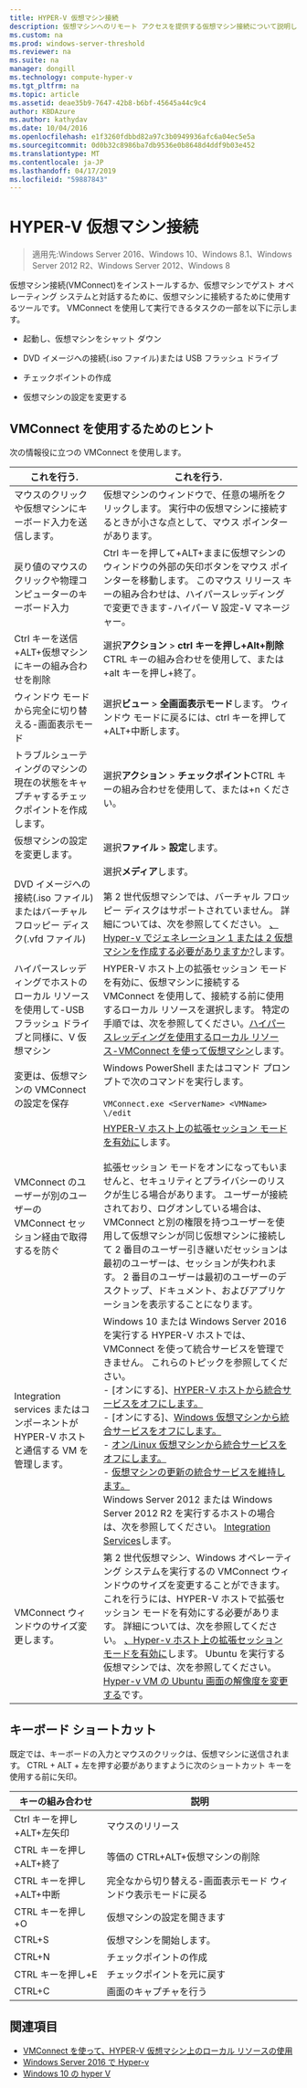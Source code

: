 ```yaml
---
title: HYPER-V 仮想マシン接続
description: 仮想マシンへのリモート アクセスを提供する仮想マシン接続について説明します。 仮想マシンに送信 Ctrl、alt キーを押し、削除などの一般的なタスクを実行する方法の詳細が含まれています。
ms.custom: na
ms.prod: windows-server-threshold
ms.reviewer: na
ms.suite: na
manager: dongill
ms.technology: compute-hyper-v
ms.tgt_pltfrm: na
ms.topic: article
ms.assetid: deae35b9-7647-42b8-b6bf-45645a44c9c4
author: KBDAzure
ms.author: kathydav
ms.date: 10/04/2016
ms.openlocfilehash: e1f3260fdbbd82a97c3b0949936afc6a04ec5e5a
ms.sourcegitcommit: 0d0b32c8986ba7db9536e0b8648d4ddf9b03e452
ms.translationtype: MT
ms.contentlocale: ja-JP
ms.lasthandoff: 04/17/2019
ms.locfileid: "59887843"
---
```

# <a name="hyper-v-virtual-machine-connection"></a>HYPER-V 仮想マシン接続

>適用先:Windows Server 2016、Windows 10、Windows 8.1、Windows Server 2012 R2、Windows Server 2012、Windows 8

仮想マシン接続\(VMConnect\)をインストールするか、仮想マシンでゲスト オペレーティング システムと対話するために、仮想マシンに接続するために使用するツールです。 VMConnect を使用して実行できるタスクの一部を以下に示します。  
  
-   起動し、仮想マシンをシャット ダウン  
  
-   DVD イメージへの接続\(.iso ファイル\)または USB フラッシュ ドライブ  
  
-   チェックポイントの作成  
  
-   仮想マシンの設定を変更する  
    
## <a name="tips-for-using-vmconnect"></a>VMConnect を使用するためのヒント  
次の情報役に立つの VMConnect を使用します。  
  
|これを行う.|これを行う.|  
|---------------|------------|  
|マウスのクリックや仮想マシンにキーボード入力を送信します。|仮想マシンのウィンドウで、任意の場所をクリックします。 実行中の仮想マシンに接続するときが小さな点として、マウス ポインターがあります。|  
|戻り値のマウスのクリックや物理コンピューターのキーボード入力|Ctrl キーを押して\+ALT\+ままに仮想マシンのウィンドウの外部の矢印ボタンをマウス ポインターを移動します。 このマウス リリース キーの組み合わせは、ハイパースレッディングで変更できます\-ハイパー V 設定\-V マネージャー。|  
|Ctrl キーを送信\+ALT\+仮想マシンにキーの組み合わせを削除|選択**アクション** > **ctrl キーを押し\+Alt\+削除**CTRL キーの組み合わせを使用して、または\+alt キーを押し\+終了。|  
|ウィンドウ モードから完全に切り替える\-画面表示モード|選択**ビュー** > **全画面表示モード**します。 ウィンドウ モードに戻るには、ctrl キーを押して\+ALT\+中断します。|  
|トラブルシューティングのマシンの現在の状態をキャプチャするチェックポイントを作成します。|選択**アクション** > **チェックポイント**CTRL キーの組み合わせを使用して、または\+n ください。|  
|仮想マシンの設定を変更します。|選択**ファイル** > **設定**します。|  
|DVD イメージへの接続\(.iso ファイル\)またはバーチャル フロッピー ディスク\(.vfd ファイル\)|選択**メディア**します。<br /><br />第 2 世代仮想マシンでは、バーチャル フロッピー ディスクはサポートされていません。 詳細については、次を参照してください。 [、Hyper-v でジェネレーション 1 または 2 仮想マシンを作成する必要がありますか?](../plan/Should-I-create-a-generation-1-or-2-virtual-machine-in-Hyper-V.md)します。|  
|ハイパースレッディングでホストのローカル リソースを使用して\-USB フラッシュ ドライブと同様に、V 仮想マシン|HYPER-V ホスト上の拡張セッション モードを有効に、仮想マシンに接続する VMConnect を使用して、接続する前に使用するローカル リソースを選択します。 特定の手順では、次を参照してください。[ハイパースレッディングを使用するローカル リソース\-VMConnect を使って仮想マシン](Use-local-resources-on-Hyper-V-virtual-machine-with-VMConnect.md)します。|  
|変更は、仮想マシンの VMConnect の設定を保存|Windows PowerShell またはコマンド プロンプトで次のコマンドを実行します。<br /><br />`VMConnect.exe <ServerName> <VMName> \/edit`|  
|VMConnect のユーザーが別のユーザーの VMConnect セッション経由で取得するを防ぐ|[HYPER-V ホスト上の拡張セッション モードを有効に](Use-local-resources-on-Hyper-V-virtual-machine-with-VMConnect.md#BKMK_OVER)します。<br /><br />拡張セッション モードをオンになってもいませんと、セキュリティとプライバシーのリスクが生じる場合があります。 ユーザーが接続されており、ログオンしている場合は、VMConnect と別の権限を持つユーザーを使用して仮想マシンが同じ仮想マシンに接続して 2 番目のユーザー引き継いだセッションは最初のユーザーは、セッションが失われます。 2 番目のユーザーは最初のユーザーのデスクトップ、ドキュメント、およびアプリケーションを表示することになります。|
|Integration services またはコンポーネントが HYPER-V ホストと通信する VM を管理します。| Windows 10 または Windows Server 2016 を実行する HYPER-V ホストでは、VMConnect を使って統合サービスを管理できません。 これらのトピックを参照してください。 <br />- [オンにする]、[HYPER-V ホストから統合サービスをオフにします。](https://msdn.microsoft.com/virtualization/hyperv_on_windows/user_guide/managing_ics) <br />- [オンにする]、[Windows 仮想マシンから統合サービスをオフにします。](https://msdn.microsoft.com/virtualization/hyperv_on_windows/user_guide/managing_ics#manage-integration-services-from-guest-os-windows)<br />- [オン/Linux 仮想マシンから統合サービスをオフにします。](https://msdn.microsoft.com/virtualization/hyperv_on_windows/user_guide/managing_ics#manage-integration-services-from-guest-os-linux) <br />- [仮想マシンの更新の統合サービスを維持します。](https://msdn.microsoft.com/virtualization/hyperv_on_windows/user_guide/managing_ics#integration-service-maintenance)  <br />Windows Server 2012 または Windows Server 2012 R2 を実行するホストの場合は、次を参照してください。 [Integration Services](https://technet.microsoft.com/library/dn798297(v=ws.11).aspx)します。|
|VMConnect ウィンドウのサイズ変更します。|第 2 世代仮想マシン、Windows オペレーティング システムを実行するの VMConnect ウィンドウのサイズを変更することができます。 これを行うには、HYPER-V ホストで拡張セッション モードを有効にする必要があります。 詳細については、次を参照してください。 [、Hyper-v ホスト上の拡張セッション モードを有効に](Use-local-resources-on-Hyper-V-virtual-machine-with-VMConnect.md#BKMK_OVER)します。 Ubuntu を実行する仮想マシンでは、次を参照してください。 [Hyper-v VM の Ubuntu 画面の解像度を変更する](https://blogs.msdn.microsoft.com/virtual_pc_guy/2014/09/19/changing-ubuntu-screen-resolution-in-a-hyper-v-vm/)です。|


## <a name="keyboard-shortcuts"></a>キーボード ショートカット  
既定では、キーボードの入力とマウスのクリックは、仮想マシンに送信されます。 CTRL + ALT + 左を押す必要がありますように次のショートカット キーを使用する前に矢印。 

|キーの組み合わせ|説明|  
|-------------------|---------------|  
|Ctrl キーを押し\+ALT\+左矢印|マウスのリリース|  
|CTRL キーを押し\+ALT\+終了|等価の CTRL\+ALT\+仮想マシンの削除|  
|CTRL キーを押し\+ALT\+中断|完全なから切り替える\-画面表示モード ウィンドウ表示モードに戻る|  
|CTRL キーを押し\+O|仮想マシンの設定を開きます|  
|CTRL\+S|仮想マシンを開始します。|  
|CTRL\+N|チェックポイントの作成|  
|CTRL キーを押し\+E|チェックポイントを元に戻す|  
|CTRL\+C|画面のキャプチャを行う|  

## <a name="see-also"></a>関連項目  
-   [VMConnect を使って、HYPER-V 仮想マシン上のローカル リソースの使用](Use-local-resources-on-Hyper-V-virtual-machine-with-VMConnect.md)  
-   [Windows Server 2016 で Hyper-v](../Hyper-V-on-Windows-Server.md)  
-   [Windows 10 の hyper V](https://msdn.microsoft.com/virtualization/hyperv_on_windows/windows_welcome)  
  
  
